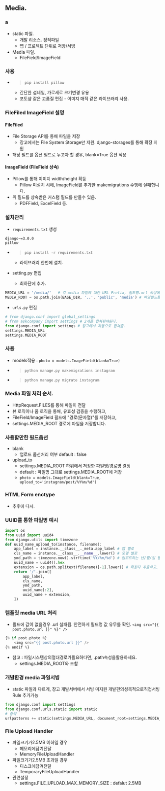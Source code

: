 ## Media.
### a
- static 파일.
	- 개발 리소스. 정적파일
	- 앱 / 프로젝트 단위로 저장/서빙
- Media 파일.
	- FileField/ImageField

### 사용
- >`pip install pillow`
	- 간단한 섬네일, 가로세로 크기변경 유용
	- 포토샾 같은 고품질 편집 - 이미지 매직 같은 라이브러리 사용.

### FileFiled ImageField 설명
#### FileFiled
- File Storage API를 통해 파일을 저장
	- 장고에서는 File System Storage만 지원. django-storages를 통해 확장 지원
- 해당 필드를 옵션 필드로 두고자 할 경우, blank=True 옵션 적용
#### ImageField (FileField 상속)
- Pillow를 통해 이미지 width/height 획등
	- Pillow 미설치 시에, ImageField를 추가한 makemigrations 수행에 실패합니다.
- 위 필드를 상속받은 커스텀 필드를 만들수 있음.
	- PDFField, ExcelField 등.

### 설치관리
- `requirements.txt` 생성
```txt
django~=3.0.0
pillow
```
- >`pip install -r requirements.txt` 
	- 라이브러리 한번에 설치.

- setting.py 편집
	- 최하단에 추가.
```python
MEDIA_URL = '/media/'	# 각 media 파일에 대한 URL Prefix, 필드명.url 속성에 의해서 참조되는 설정
MEDIA_ROOT = os.path.join(BASE_DIR, '..', 'public', 'media') # 파일필드를 통한 저장시에, 실제 파일을 저장할 ROOT 경로.
```
- `urls.py` 편집
```python
# from django.conf import global_settings
# from askcompany import settings # 2개를 합쳐줘야된다.
from django.conf import settings # 장고에서 자동으로 합쳐줌.
settings.MEDIA_URL
settings.MEDIA_ROOT
```


### 사용
- models적용 : `photo = models.ImageField(blank=True)`
- >`python manage.py makemigrations instagram`
- >`python manage.py migrate instagram`

### Media 파일 처리 순서.
- HttpRequest.FILES를 통해 파일이 전달
- 뷰 로직이나 폼 로직을 통해, 유효성 검증을 수행하고,
- FileField/ImageField 필드에 "경로(문자열)"를 저장하고,
- settings.MEDIA_ROOT 경로에 파일을 저장합니다.

### 사용할만한 필드옵션
- blank 
	- 업로드 옵션처리 여부 default : false
- upload_to
	- settings.MEDIA_ROOT 하위에서 저장한 파일명/경로명 결정
	- default : 파일명 그대로 settings.MEDIA_ROOT에 저장
	- `photo = models.ImageField(blank=True, upload_to='instagram/post/%Y%m/%d')`

### HTML Form enctype
- 추후에 다시.

### UUID를 통한 파일명 예시
```python
import os
from uuid import uuid4
from django.utils import timezone
def uuid_name_upload_to(instance, filename):
	app_label = instance.__class__._meta.app_label # 앱 별로
	cls_name = instance.__class__.__name__.lower() # 모델 별로
	ymd_path = timezone.now().strftime('%Y/%m/%d') # 업로드하는 년/월/일 별로
	uuid_name = uuid4().hex
	extension = os.path.splitext(filename)[-1].lower() # 확장자 추출하고, 소문자로 변환
	return '/'.join([
		app_label,
		cls_name,
		ymd_path,
		uuid_name[:2],
		uuid_name + extension,
	])
```

### 템플릿 media URL 처리
- 필드에 값이 없을경우 .url 실패됨. 안전하게 필드명 값 유무를 확인.
	`<img src="{{ post.photo.url }}" %}" />`
```python
{% if post.photo %}
	<img src="{{ post.photo.url }}" />
{% endif %}
```
- 참고 : 파일시스템상의절대경로가필요하다면, .path속성을활용하세요.
	- settings.MEDIA_ROOT와 조합

### 개발환경 media 파일서빙
- static 파일과 다르게, 장고 개발서버에서 서빙 미지원 개발편의성목적으로직접서빙Rule 추가가능
```python
from django.conf import settings
from django.conf.urls.static import static
# 중략
urlpatterns += static(settings.MEDIA_URL, document_root=settings.MEDIA_ROOT)
```

### File Upload Handler
- 파일크기가2.5MB 이하일 경우
	- 메모리에담겨전달
	- MemoryFileUploadHandler
- 파일크기가2.5MB 초과일 경우
	- 디스크에담겨전달
	- TemporaryFileUploadHandler
- 관련설정
	- settings.FILE_UPLOAD_MAX_MEMORY_SIZE : defalut 2.5MB